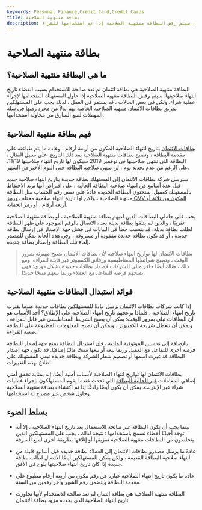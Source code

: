 ```yaml
---
keywords: Personal Finance,Credit Card,Credit Cards
title: بطاقة منتهية الصلاحية
description: البطاقة منتهية الصلاحية هي بطاقة ائتمان لم تعد قابلة للاستخدام بسبب انقضاء تاريخ انتهاء صلاحيتها. سيتم رفض البطاقة منتهية الصلاحية إذا تم استخدامها للشراء.
---
```


# بطاقة منتهية الصلاحية
## ما هي البطاقة منتهية الصلاحية؟

البطاقة منتهية الصلاحية هي بطاقة ائتمان لم تعد صالحة للاستخدام بسبب انقضاء تاريخ انتهاء صلاحيتها. سيتم رفض البطاقة منتهية الصلاحية إذا حاول المستهلك استخدامها لإجراء عملية شراء. ولكن في بعض الحالات ، قد يستمر في العمل ، لذلك يجب على المستهلكين تمزيق بطاقات الائتمان منتهية الصلاحية الخاصة بهم بدلاً من مجرد رميها في سلة المهملات لمنع السارق من محاولة استخدامها.

## فهم بطاقة منتهية الصلاحية

[بطاقات الائتمان](/creditcard) بتاريخ انتهاء الصلاحية المكون من أربعة أرقام ، وعادة ما يتم طباعته على مقدمة البطاقة ، وتصبح بطاقات منتهية الصلاحية بعد ذلك التاريخ. على سبيل المثال ، البطاقة التي تنتهي صلاحيتها في نوفمبر 2019 سيكون لها تاريخ انتهاء صلاحيتها 11/19. على الرغم من عدم تحديد يوم ، لن تنتهي صلاحية البطاقة حتى اليوم الأخير من الشهر.

سترسل شركة بطاقات الائتمان إلى المستهلك بطاقة جديدة بتاريخ انتهاء صلاحية جديد قبل عدة أسابيع من انتهاء صلاحية البطاقة الحالية ، على افتراض أنها تريد الاحتفاظ بالمستهلك كعميل. ستحتوي البطاقة الجديدة عادةً على نفس رقم الحساب مثل البطاقة منتهية الصلاحية ، ولكن لها تاريخ انتهاء صلاحية مختلف [ورمز CVV المكون من ثلاثة أو أربعة أرقام](/validation-code) ، أو رمز الحماية.

يجب على حاملي البطاقات الذين لديهم بطاقة منتهية الصلاحية ، أو بطاقة منتهية الصلاحية تقريبًا ، والذين لم يتلقوا بطاقة بديلة بعد ، الاتصال بالرقم الموجود على ظهر البطاقة لطلب بطاقة بديلة. قد يتسبب خطأ في البيانات في فشل جهة الإصدار في إرسال بطاقة جديدة ، أو قد تكون بطاقة جديدة مفقودة أو مسروقة ، وفي هذه الحالة يمكن للمصدر إلغاء تلك البطاقة وإصدار بطاقة جديدة.

> بطاقات الائتمان لها تواريخ انتهاء صلاحية لأن بطاقات الائتمان تصبح مهترئة بمرور الوقت ، وتصبح شرائطها المغناطيسية ورقائق الكمبيوتر غير قابلة للقراءة. ومع ذلك ، هناك أيضًا حافز مالي للشركات لإصدار بطاقات جديدة بشكل دوري: فهي تمنحهم فرصة للتفاعل مع العملاء وربما بيعهم منتجًا جديدًا.

>

## فوائد استبدال البطاقات منتهية الصلاحية

إذا كانت شركات بطاقات الائتمان ترسل عادةً للمستهلكين بطاقات جديدة عندما يقترب تاريخ انتهاء الصلاحية ، فلماذا يزعجهم تاريخ انتهاء الصلاحية على الإطلاق؟ أحد الأسباب هو أن البطاقات تبلى بمرور الوقت: يمكن أن يصبح الشريط المغناطيسي غير قابل للقراءة ، ويمكن أن تتعطل شريحة الكمبيوتر ، ويمكن أن تصبح المعلومات المطبوعة على البطاقة صعبة القراءة.

بالإضافة إلى تحسين الموثوقية المادية ، فإن استبدال البطاقة يمنح جهة إصدار البطاقة فرصة أخرى للتفاعل مع العميل وربما بيعه أو بيعها منتجًا ماليًا إضافيًا. قد تكون جهة إصدار البطاقة قد غيرت اسمها أو تصميم شعار الشركة وبطاقة جديدة تبقي المستهلك على اطلاع بهذه التغييرات.

بطاقات الائتمان لها تواريخ انتهاء الصلاحية لأسباب أمنية أيضًا. إنه بمثابة تحقق أمني إضافي للمعاملات [غير الحالية للبطاقة](/cardnotpresent-fraud) التي تحدث عندما يقوم المستهلكون بإجراء عمليات شراء عبر الإنترنت. يمكن أن يكون أيضًا رادعًا إذا تم اكتشاف بطاقة منتهية الصلاحية وحاول شخص غير مصرح له استخدامها.

## يسلط الضوء

- بينما يجب أن تكون البطاقة غير صالحة للاستعمال بعد تاريخ انتهاء الصلاحية ، إلا أنه توجد أحيانًا أخطاء تسمح باستخدامها ؛ نتيجة لذلك ، يجب على المستهلكين الذين يتخلصون من البطاقات منتهية الصلاحية تمزيقها أو إتلافها بطريقة أخرى لمنع السرقة.

- عادةً ما يرسل مصدرو بطاقات الائتمان إلى العملاء بطاقة جديدة قبل أسابيع قليلة من انتهاء صلاحية البطاقة القديمة ، ولكن يمكن للمستهلكين أيضًا الاتصال لطلب بطاقة جديدة إذا كان تاريخ انتهاء صلاحيتها يلوح في الأفق.

- عادة ما يكون تاريخ انتهاء الصلاحية عبارة عن رقم مكون من أربعة أرقام مطبوع على مقدمة البطاقة ويتضمن رقم الشهر وآخر رقمين من السنة.

- البطاقة منتهية الصلاحية هي بطاقة ائتمان لم تعد صالحة للاستخدام لأنها تجاوزت تاريخ انتهاء الصلاحية الذي يحدده مزود بطاقة الائتمان.

